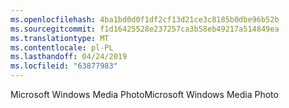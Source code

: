 ```yaml
---
ms.openlocfilehash: 4ba1bd0d0f1df2cf13d21ce3c8185b0dbe96b52b
ms.sourcegitcommit: f1d16425528e237257ca3b58eb49217a514849ea
ms.translationtype: MT
ms.contentlocale: pl-PL
ms.lasthandoff: 04/24/2019
ms.locfileid: "63877983"
---
```

<span data-ttu-id="d2315-101">Microsoft Windows Media Photo</span><span class="sxs-lookup"><span data-stu-id="d2315-101">Microsoft Windows Media Photo</span></span>